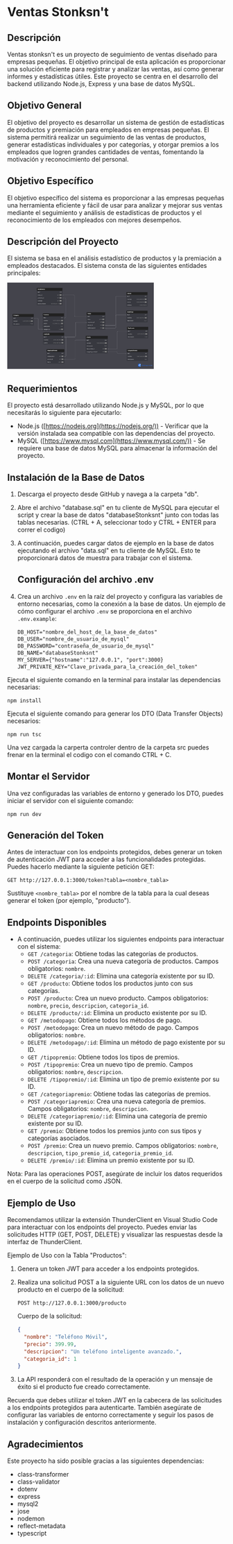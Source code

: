 # Ventas Stonksn't

## Descripción

Ventas stonksn't es un proyecto de seguimiento de ventas diseñado para empresas pequeñas. El objetivo principal de esta aplicación es proporcionar una solución eficiente para registrar y analizar las ventas, así como generar informes y estadísticas útiles. Este proyecto se centra en el desarrollo del backend utilizando Node.js, Express y una base de datos MySQL.

## Objetivo General

El objetivo del proyecto es desarrollar un sistema de gestión de estadísticas de productos y premiación para empleados en empresas pequeñas. El sistema permitirá realizar un seguimiento de las ventas de productos, generar estadísticas individuales y por categorías, y otorgar premios a los empleados que logren grandes cantidades de ventas, fomentando la motivación y reconocimiento del personal.

## Objetivo Específico

El objetivo específico del sistema es proporcionar a las empresas pequeñas una herramienta eficiente y fácil de usar para analizar y mejorar sus ventas mediante el seguimiento y análisis de estadísticas de productos y el reconocimiento de los empleados con mejores desempeños.

## Descripción del Proyecto

El sistema se basa en el análisis estadístico de productos y la premiación a empleados destacados. El sistema consta de las siguientes entidades principales:

<img src="./img/DatabaseStonksnt.png" alt="Database" style="zoom:33%;" />

## Requerimientos

El proyecto está desarrollado utilizando Node.js y MySQL, por lo que necesitarás lo siguiente para ejecutarlo:

- Node.js ([https://nodejs.org](https://nodejs.org/)) - Verificar que la versión instalada sea compatible con las dependencias del proyecto.
- MySQL ([https://www.mysql.com](https://www.mysql.com/)) - Se requiere una base de datos MySQL para almacenar la información del proyecto.

## Instalación de la Base de Datos

1. Descarga el proyecto desde GitHub y navega a la carpeta "db".

2. Abre el archivo "database.sql" en tu cliente de MySQL para ejecutar el script y crear la base de datos "databaseStonksnt" junto con todas las tablas necesarias. (CTRL + A, seleccionar todo y CTRL + ENTER para correr el codigo)

3. A continuación, puedes cargar datos de ejemplo en la base de datos ejecutando el archivo "data.sql" en tu cliente de MySQL. Esto te proporcionará datos de muestra para trabajar con el sistema.

   ## Configuración del archivo .env

4. Crea un archivo `.env` en la raíz del proyecto y configura las variables de entorno necesarias, como la conexión a la base de datos. Un ejemplo de cómo configurar el archivo `.env` se proporciona en el archivo `.env.example`:

   ```
   DB_HOST="nombre_del_host_de_la_base_de_datos"
   DB_USER="nombre_de_usuario_de_mysql"
   DB_PASSWORD="contraseña_de_usuario_de_mysql"
   DB_NAME="databaseStonksnt"
   MY_SERVER={"hostname":"127.0.0.1", "port":3000} 
   JWT_PRIVATE_KEY="Clave_privada_para_la_creación_del_token"
   ```


Ejecuta el siguiente comando en la terminal para instalar las dependencias necesarias:

```
npm install
```

Ejecuta el siguiente comando para generar los DTO (Data Transfer Objects) necesarios:

```
npm run tsc
```

Una vez cargada la carperta controler dentro de la carpeta src puedes frenar en la terminal el codigo con el comando CTRL + C.

## Montar el Servidor

Una vez configuradas las variables de entorno y generado los DTO, puedes iniciar el servidor con el siguiente comando:

```
npm run dev
```

## Generación del Token

Antes de interactuar con los endpoints protegidos, debes generar un token de autenticación JWT para acceder a las funcionalidades protegidas. Puedes hacerlo mediante la siguiente petición GET:

```
GET http://127.0.0.1:3000/token?tabla=<nombre_tabla>
```

Sustituye `<nombre_tabla>` por el nombre de la tabla para la cual deseas generar el token (por ejemplo, "producto").

## Endpoints Disponibles

- A continuación, puedes utilizar los siguientes endpoints para interactuar con el sistema:
  - `GET /categoria`: Obtiene todas las categorías de productos.
  - `POST /categoria`: Crea una nueva categoría de productos. Campos obligatorios: `nombre`.
  - `DELETE /categoria/:id`: Elimina una categoría existente por su ID.
  - `GET /producto`: Obtiene todos los productos junto con sus categorías.
  - `POST /producto`: Crea un nuevo producto. Campos obligatorios: `nombre`, `precio`, `descripcion`, `categoria_id`.
  - `DELETE /producto/:id`: Elimina un producto existente por su ID.
  - `GET /metodopago`: Obtiene todos los métodos de pago.
  - `POST /metodopago`: Crea un nuevo método de pago. Campos obligatorios: `nombre`.
  - `DELETE /metodopago/:id`: Elimina un método de pago existente por su ID.
  - `GET /tipopremio`: Obtiene todos los tipos de premios.
  - `POST /tipopremio`: Crea un nuevo tipo de premio. Campos obligatorios: `nombre`, `descripcion`.
  - `DELETE /tipopremio/:id`: Elimina un tipo de premio existente por su ID.
  - `GET /categoriapremio`: Obtiene todas las categorías de premios.
  - `POST /categoriapremio`: Crea una nueva categoría de premios. Campos obligatorios: `nombre`, `descripcion`.
  - `DELETE /categoriapremio/:id`: Elimina una categoría de premio existente por su ID.
  - `GET /premio`: Obtiene todos los premios junto con sus tipos y categorías asociados.
  - `POST /premio`: Crea un nuevo premio. Campos obligatorios: `nombre`, `descripcion`, `tipo_premio_id`, `categoria_premio_id`.
  - `DELETE /premio/:id`: Elimina un premio existente por su ID.

Nota: Para las operaciones POST, asegúrate de incluir los datos requeridos en el cuerpo de la solicitud como JSON.

## Ejemplo de Uso

Recomendamos utilizar la extensión ThunderClient en Visual Studio Code para interactuar con los endpoints del proyecto. Puedes enviar las solicitudes HTTP (GET, POST, DELETE) y visualizar las respuestas desde la interfaz de ThunderClient.

Ejemplo de Uso con la Tabla "Productos":

1. Genera un token JWT para acceder a los endpoints protegidos.

2. Realiza una solicitud POST a la siguiente URL con los datos de un nuevo producto en el cuerpo de la solicitud:

   ```
   POST http://127.0.0.1:3000/producto
   ```
   
   Cuerpo de la solicitud:
   
   ```json
   {
     "nombre": "Teléfono Móvil",
     "precio": 399.99,
     "descripcion": "Un teléfono inteligente avanzado.",
     "categoria_id": 1
   }
   ```
   
3. La API responderá con el resultado de la operación y un mensaje de éxito si el producto fue creado correctamente.

Recuerda que debes utilizar el token JWT en la cabecera de las solicitudes a los endpoints protegidos para autenticarte. También asegúrate de configurar las variables de entorno correctamente y seguir los pasos de instalación y configuración descritos anteriormente.

## Agradecimientos

Este proyecto ha sido posible gracias a las siguientes dependencias:

- class-transformer
- class-validator
- dotenv
- express
- mysql2
- jose
- nodemon
- reflect-metadata
- typescript
